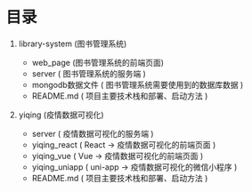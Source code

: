 # 目录

1. library-system (图书管理系统)
   - web_page (图书管理系统的前端页面)
   - server ( 图书管理系统的服务端 )
   - mongodb数据文件 ( 图书管理系统需要使用到的数据库数据 )
   - README.md ( 项目主要技术栈和部署、启动方法 )

2. yiqing (疫情数据可视化)
   - server ( 疫情数据可视化的服务端 )
   - yiqing_react ( React -> 疫情数据可视化的前端页面 )
   - yiqing_vue ( Vue -> 疫情数据可视化的前端页面 )
   - yiqing_uniapp ( uni-app -> 疫情数据可视化的微信小程序 )
   - README.md ( 项目主要技术栈和部署、启动方法 )
   
